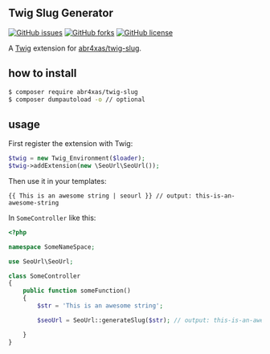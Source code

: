 ## Twig Slug Generator

[![GitHub issues](https://img.shields.io/github/issues/abr4xas/twig-slug.svg?style=flat-square)](https://github.com/abr4xas/twig-slug/issues) [![GitHub forks](https://img.shields.io/github/forks/abr4xas/twig-slug.svg?style=flat-square)](https://github.com/abr4xas/twig-slug/network) [![GitHub license](https://img.shields.io/badge/license-MIT-blue.svg?style=flat-square)](https://raw.githubusercontent.com/abr4xas/twig-slug/master/LICENSE)


A [Twig](http://twig.sensiolabs.org/) extension for [abr4xas/twig-slug](https://github.com/abr4xas/twig-slug).

## how to install

```bash
$ composer require abr4xas/twig-slug
$ composer dumpautoload -o // optional
```


## usage

First register the extension with Twig:

```php
$twig = new Twig_Environment($loader);
$twig->addExtension(new \SeoUrl\SeoUrl());
```

Then use it in your templates:

```
{{ This is an awesome string | seourl }} // output: this-is-an-awesome-string
```

In `SomeController` like this:

```php
<?php

namespace SomeNameSpace;

use SeoUrl\SeoUrl;

class SomeController
{
    public function someFunction()
    {
        $str = 'This is an awesome string';

        $seoUrl = SeoUrl::generateSlug($str); // output: this-is-an-awesome-string

    }
}
```
